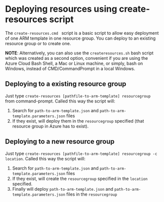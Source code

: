 
# Deploying resources using create-resources script

The `create-resources.cmd ` script is a basic script to allow easy deployment of one ARM template in one resource group. You can deploy to an existing resource group or to create one.

**NOTE**: Alternatively, you can also use the `createresources.sh` bash script which was created as a second option, convenient if you are using the Azure Cloud Bash Shell, a Mac or Linux machine, or simply, bash on Windows, instead of CMD/CommandPrompt in a local Windows.

## Deploying to a existing resource group

Just type `create-resources [pathfile-to-arm-template] resourcegroup` from command-prompt. Called this way the script will:

1. Search for `path-to-arm-template.json` and `path-to-arm-template.parameters.json` files
2. If they exist, will deploy them in the `resourcegroup` specified (that resource group in Azure has to exist).

## Deploying to a new resource group

Just type `create-resources [pathfile-to-arm-template] resourcegroup -c location`. Called this way the script will:

1. Search for `path-to-arm-template.json` and `path-to-arm-template.parameters.json` files
2. If they exist, will create the `resourcegroup` specified in the `location` specified.
3. Finally will deploy `path-to-arm-template.json` and `path-to-arm-template.parameters.json` files in the `resourcegroup`


